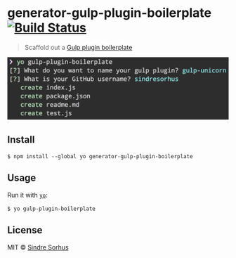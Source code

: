 # generator-gulp-plugin-boilerplate [![Build Status](https://travis-ci.org/sindresorhus/generator-gulp-plugin-boilerplate.svg?branch=master)](https://travis-ci.org/sindresorhus/generator-gulp-plugin-boilerplate)

> Scaffold out a [Gulp plugin boilerplate](https://github.com/sindresorhus/gulp-plugin-boilerplate)

![](screenshot.png)


## Install

```
$ npm install --global yo generator-gulp-plugin-boilerplate
```


## Usage

Run it with [`yo`](https://github.com/yeoman/yo):

```
$ yo gulp-plugin-boilerplate
```


## License

MIT © [Sindre Sorhus](https://sindresorhus.com)
